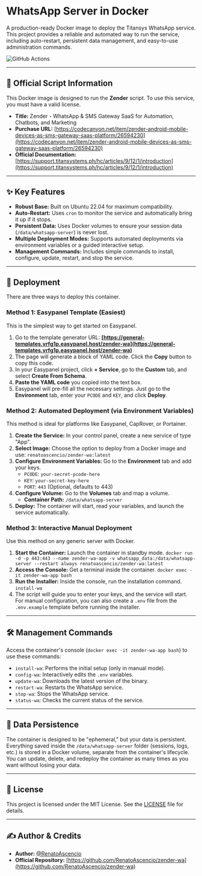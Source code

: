 # WhatsApp Server in Docker

A production-ready Docker image to deploy the Titansys WhatsApp service. This project provides a reliable and automated way to run the service, including auto-restart, persistent data management, and easy-to-use administration commands.

![GitHub Actions](https://github.com/RenatoAscencio/zender-wa/actions/workflows/docker-publish.yml/badge.svg)

---

## 📜 Official Script Information

This Docker image is designed to run the **Zender** script. To use this service, you must have a valid license.

-   **Title:** Zender - WhatsApp & SMS Gateway SaaS for Automation, Chatbots, and Marketing
-   **Purchase URL:** [https://codecanyon.net/item/zender-android-mobile-devices-as-sms-gateway-saas-platform/26594230](https://codecanyon.net/item/zender-android-mobile-devices-as-sms-gateway-saas-platform/26594230)
-   **Official Documentation:** [https://support.titansystems.ph/hc/articles/9/12/1/introduction](https://support.titansystems.ph/hc/articles/9/12/1/introduction)

---

## ✨ Key Features

-   **Robust Base:** Built on Ubuntu 22.04 for maximum compatibility.
-   **Auto-Restart:** Uses `cron` to monitor the service and automatically bring it up if it stops.
-   **Persistent Data:** Uses Docker volumes to ensure your session data (`/data/whatsapp-server`) is never lost.
-   **Multiple Deployment Modes:** Supports automated deployments via environment variables or a guided interactive setup.
-   **Management Commands:** Includes simple commands to install, configure, update, restart, and stop the service.

---

## 🚀 Deployment

There are three ways to deploy this container.

### Method 1: Easypanel Template (Easiest)

This is the simplest way to get started on Easypanel.

1.  Go to the template generator URL: **[https://general-templates.vrfg1p.easypanel.host/zender-wa](https://general-templates.vrfg1p.easypanel.host/zender-wa)**
2.  The page will generate a block of YAML code. Click the **Copy** button to copy this code.
3.  In your Easypanel project, click **+ Service**, go to the **Custom** tab, and select **Create From Schema**.
4.  **Paste the YAML code** you copied into the text box.
5.  Easypanel will pre-fill all the necessary settings. Just go to the **Environment** tab, enter your `PCODE` and `KEY`, and click **Deploy**.

### Method 2: Automated Deployment (via Environment Variables)

This method is ideal for platforms like Easypanel, CapRover, or Portainer.

1.  **Create the Service:** In your control panel, create a new service of type "App".
2.  **Select Image:** Choose the option to deploy from a Docker image and use:
    `renatoascencio/zender-wa:latest`
3.  **Configure Environment Variables:** Go to the **Environment** tab and add your keys.
    -   `PCODE`: `your-secret-pcode-here`
    -   `KEY`: `your-secret-key-here`
    -   `PORT`: `443` (Optional, defaults to 443)
4.  **Configure Volume:** Go to the **Volumes** tab and map a volume.
    -   **Container Path:** `/data/whatsapp-server`
5.  **Deploy:** The container will start, read your variables, and launch the service automatically.

### Method 3: Interactive Manual Deployment

Use this method on any generic server with Docker.

1.  **Start the Container:** Launch the container in standby mode.
    `docker run -d -p 443:443 --name zender-wa-app -v whatsapp_data:/data/whatsapp-server --restart always renatoascencio/zender-wa:latest`
2.  **Access the Console:** Get a terminal inside the container.
    `docker exec -it zender-wa-app bash`
3.  **Run the Installer:** Inside the console, run the installation command.
    `install-wa`
4.  The script will guide you to enter your keys, and the service will start. For manual configuration, you can also create a `.env` file from the `.env.example` template before running the installer.

---

## 🛠️ Management Commands

Access the container's console (`docker exec -it zender-wa-app bash`) to use these commands:

-   `install-wa`: Performs the initial setup (only in manual mode).
-   `config-wa`: Interactively edits the `.env` variables.
-   `update-wa`: Downloads the latest version of the binary.
-   `restart-wa`: Restarts the WhatsApp service.
-   `stop-wa`: Stops the WhatsApp service.
-   `status-wa`: Checks the current status of the service.

---

## 💾 Data Persistence

The container is designed to be "ephemeral," but your data is persistent. Everything saved inside the `/data/whatsapp-server` folder (sessions, logs, etc.) is stored in a Docker volume, separate from the container's lifecycle. You can update, delete, and redeploy the container as many times as you want without losing your data.

---

## 📄 License

This project is licensed under the MIT License. See the [LICENSE](LICENSE) file for details.

---

## ✍️ Author & Credits

-   **Author:** [@RenatoAscencio](https://github.com/RenatoAscencio)
-   **Official Repository:** [https://github.com/RenatoAscencio/zender-wa](https://github.com/RenatoAscencio/zender-wa)
